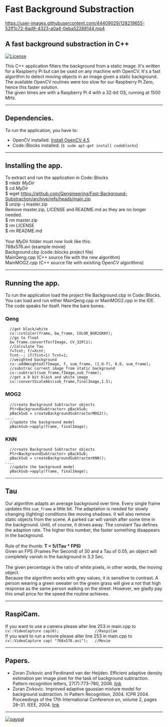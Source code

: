 # Fast Background Substraction


https://user-images.githubusercontent.com/44409029/128219655-52ff1c72-8ad9-4323-a0a4-0eba52268144.mp4



## A fast background substraction in C++

[![License](https://img.shields.io/badge/License-BSD%203--Clause-blue.svg)](https://opensource.org/licenses/BSD-3-Clause)<br/>

This C++ application filters the background from a static image. It's written for a Raspberry Pi but can be used on any machine with OpenCV. It's a fast algorithm to detect moving objects in an image given a static background. The available OpenCV routines were too slow for our Raspberry Pi Zero, hence this faster solution.<br/>
The given times are with a Raspberry Pi 4 with a 32-bit OS, running at 1500 MHz.

------------

## Dependencies.
To run the application, you have to:
- OpenCV installed. [Install OpenCV 4.5](https://qengineering.eu/install-opencv-4.5-on-raspberry-64-os.html) <br/>
- Code::Blocks installed. (`$ sudo apt-get install codeblocks`)

------------

## Installing the app.
To extract and run the application in Code::Blocks <br/>
$ mkdir *MyDir* <br/>
$ cd *MyDir* <br/>
$ wget https://github.com/Qengineering/Fast-Background-Substraction/archive/refs/heads/main.zip <br/>
$ unzip -j master.zip <br/>
Remove master.zip, LICENSE and README.md as they are no longer needed. <br/> 
$ rm master.zip <br/>
$ rm LICENSE <br/>
$ rm README.md <br/> <br/>
Your *MyDir* folder must now look like this: <br/> 
768x576.avi (example movie)<br/>
Background.cbp (code::blocks project file) <br/>
MainQeng.cpp (C++ source file with the new algorithm) <br/>
MainMOG2.cpp (C++ source file with exisiting OpenCV algorithms)

------------

## Running the app.
To run the application load the project file Background.cbp in Code::Blocks.<br/> 
You can load and run either MainQeng.cpp or MainMOG2.cpp in the IDE.<br/>
The code speaks for itself. Here the bare bones.<br/>
### Qeng
```
  //get black/white
  cv::cvtColor(frame, bw_frame, COLOR_BGR2GRAY);
  //go to float
  bw_frame.convertTo(fImage, CV_32FC1);
  //calculate Tau
  f=Tcnt; f/=Xcnt;
  Tcnt--; if(Tcnt<1) Tcnt=1;
  //weighted background
  cv::addWeighted(fImage, f, sum_frame, (1.0-f), 0.0, sum_frame);
  //substrac current image from static background
  cv::subtract(sum_frame,fImage,sub_frame);
  //get a 8 bit black and white image
  cv::convertScaleAbs(sub_frame,finalImage,1.5);

```
### MOG2
```
  //create Background Subtractor objects
  Ptr<BackgroundSubtractor> pBackSub;
  pBackSub = createBackgroundSubtractorMOG2();
....
  //update the background model
  pBackSub->apply(frame, finalImage);
```
### KNN
```
  //create Background Subtractor objects
  Ptr<BackgroundSubtractor> pBackSub;
  pBackSub = createBackgroundSubtractorKNN();
....
  //update the background model
  pBackSub->apply(frame, finalImage);
```

------------

## Tau
Our algorithm adapts an average background over time. Every single frame updates this `sum_frame` a little bit. The adaptation is needed for slowly changing (lighting) conditions like moving shadows. It will also remove static objects from the scene. A parked car will vanish after some time in the background. Until, of course, it drives away. The constant Tau defines the adaption rate. The higher this number, the faster something disappears in the background.<br/><br/>
Rule of the thumb: **T = 5/(Tau * FPS)**<br/>
Given an FPS (Frames Per Second) of 30 and a Tau of 0.05, an object will completely vanish in the background in 3.3 Sec.<br/><br/>
The given percentage is the ratio of white pixels, in other words, the moving object.<br/>
Because the algorithm works with grey values, it is sensitive to contrast. A person wearing a green sweater on the green grass will give a not that high response as the same person walking on the street. However, we gladly pay this small price for the speed the routine achieves.

------------


## RaspiCam.
If you want to use a camera please alter line 253 in main.cpp to<br/>
`cv::VideoCapture cap(0);                //RaspiCam`<br/>
If you want to run a movie please alter line 253 in main.cpp to<br/>
`cv::VideoCapture cap( "768x576.avi");   //Movie`<br/>

------------

## Papers.
- Zoran Zivkovic and Ferdinand van der Heijden. Efficient adaptive density estimation per image pixel for the task of background subtraction. Pattern recognition letters, 27(7):773–780, 2006. [link](https://www.academia.edu/33302633/Efficient_adaptive_density_estimation_per_image_pixel_for_the_task_of_background_subtraction)<br/>
- Zoran Zivkovic. Improved adaptive gaussian mixture model for background subtraction. In Pattern Recognition, 2004. ICPR 2004. Proceedings of the 17th International Conference on, volume 2, pages 28–31. IEEE, 2004. [link](https://citeseerx.ist.psu.edu/viewdoc/summary?doi=10.1.1.1.4658)<br/>

------------

[![paypal](https://qengineering.eu/images/TipJarSmall4.png)](https://www.paypal.com/cgi-bin/webscr?cmd=_s-xclick&hosted_button_id=CPZTM5BB3FCYL) 

